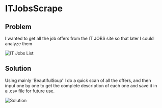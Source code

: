 # ITJobsScrape
## Problem

I wanted to get all the job offers from the IT JOBS site so that later I could analyze them

![IT Jobs List](https://github.com/EstebanDem/ITJobsScrape/blob/main/itscrp.gif)




## Solution

Using mainly 'BeautifulSoup' I do a quick scan of all the offers, and then input one by one to get the complete description of each one and save it in a .csv file for future use.

![Solution](https://i.imgur.com/dYuOz1M.png)
